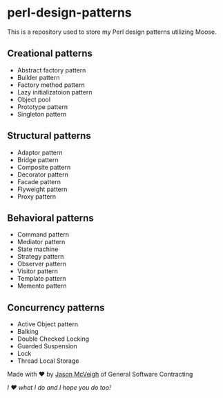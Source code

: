 # perl-design-patterns

This is a repository used to store my Perl design patterns utilizing Moose.

Creational patterns
-------------------

- Abstract factory pattern
- Builder pattern
- Factory method pattern
- Lazy initializatoion pattern
- Object pool
- Prototype pattern
- Singleton pattern

Structural patterns
-------------------
- Adaptor pattern
- Bridge pattern
- Composite pattern
- Decorator pattern
- Facade pattern
- Flyweight pattern
- Proxy pattern

Behavioral patterns
-------------------
- Command pattern
- Mediator pattern
- State machine
- Strategy pattern
- Observer pattern
- Visitor pattern
- Template pattern
- Memento pattern

Concurrency patterns
--------------------
- Active Object pattern
- Balking
- Double Checked Locking
- Guarded Suspension
- Lock
- Thread Local Storage

Made with ♥ by [Jason McVeigh](mailto:jmcveigh@outlook.com) of General Software Contracting

_I ♥ what I do and I hope you do too!_
